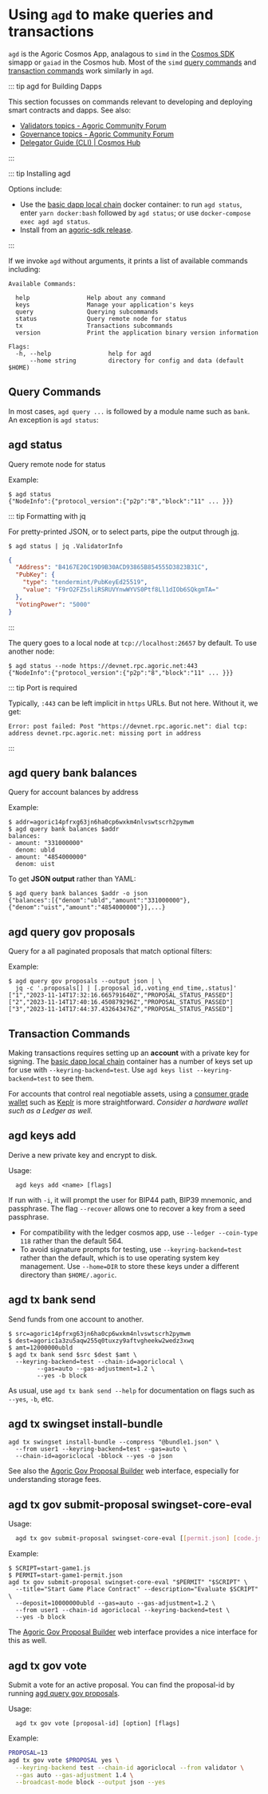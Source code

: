 # Using `agd` to make queries and transactions

`agd` is the Agoric Cosmos App, analagous to `simd` in the [Cosmos SDK](https://docs.cosmos.network/) simapp or `gaiad` in
the Cosmos hub. Most of the `simd` [query commands](https://docs.cosmos.network/v0.46/core/cli.html#query-commands) and [transaction commands](https://docs.cosmos.network/v0.46/core/cli.html#transaction-commands) work similarly in `agd`.

::: tip agd for Building Dapps

This section focusses on commands relevant to developing and deploying smart contracts and dapps. See also:

- [Validators topics \- Agoric Community Forum](https://community.agoric.com/c/validators/9)
- [Governance topics \- Agoric Community Forum](https://community.agoric.com/c/governance/6)
- [Delegator Guide \(CLI\) \| Cosmos Hub](https://hub.cosmos.network/main/delegators/delegator-guide-cli.html)

:::

::: tip Installing agd

Options include:

- Use the [basic dapp local chain](../getting-started/#starting-a-local-agoric-blockchain) docker container: to run `agd status`, enter `yarn docker:bash` followed by `agd status`; or use `docker-compose exec agd agd status`.
- Install from an [agoric-sdk release](https://github.com/Agoric/agoric-sdk/releases).

:::

If we invoke `agd` without arguments, it prints a list of available commands including:

```
Available Commands:

  help                Help about any command
  keys                Manage your application's keys
  query               Querying subcommands
  status              Query remote node for status
  tx                  Transactions subcommands
  version             Print the application binary version information

Flags:
  -h, --help                help for agd
      --home string         directory for config and data (default $HOME)
```

## Query Commands

In most cases, `agd query ...` is followed by a module name such as `bank`. An exception is `agd status`:

## agd status

Query remote node for status

Example:

```console
$ agd status
{"NodeInfo":{"protocol_version":{"p2p":"8","block":"11" ... }}}
```

::: tip Formatting with jq

For pretty-printed JSON, or to select parts, pipe the output through [jq](https://jqlang.github.io/jq/).

```console
$ agd status | jq .ValidatorInfo
```

```json
{
  "Address": "B4167E20C19D9B30ACD93865B854555D3823B31C",
  "PubKey": {
    "type": "tendermint/PubKeyEd25519",
    "value": "F9rO2FZ5sliRSRUVYnwWYVS0Ptf8Ll1dIOb6SQkgmTA="
  },
  "VotingPower": "5000"
}
```

:::

The query goes to a local node at `tcp://localhost:26657` by default. To use another node:

```console
$ agd status --node https://devnet.rpc.agoric.net:443
{"NodeInfo":{"protocol_version":{"p2p":"8","block":"11" ... }}}
```

::: tip Port is required

Typically, `:443` can be left implicit in `https` URLs.
But not here. Without it, we get:

```
Error: post failed: Post "https://devnet.rpc.agoric.net": dial tcp: address devnet.rpc.agoric.net: missing port in address
```

:::

## agd query bank balances

Query for account balances by address

Example:

```
$ addr=agoric14pfrxg63jn6ha0cp6wxkm4nlvswtscrh2pymwm
$ agd query bank balances $addr
balances:
- amount: "331000000"
  denom: ubld
- amount: "4854000000"
  denom: uist
```

To get **JSON output** rather than YAML:

```console
$ agd query bank balances $addr -o json
{"balances":[{"denom":"ubld","amount":"331000000"},{"denom":"uist","amount":"4854000000"}],...}
```

## agd query gov proposals

Query for a all paginated proposals that match optional filters:

Example:

```
$ agd query gov proposals --output json | \
  jq -c '.proposals[] | [.proposal_id,.voting_end_time,.status]'
["1","2023-11-14T17:32:16.665791640Z","PROPOSAL_STATUS_PASSED"]
["2","2023-11-14T17:40:16.450879296Z","PROPOSAL_STATUS_PASSED"]
["3","2023-11-14T17:44:37.432643476Z","PROPOSAL_STATUS_PASSED"]
```

## Transaction Commands

Making transactions requires setting up an **account** with a private key for signing. The [basic dapp local chain](../getting-started/#starting-a-local-agoric-blockchain) container has a number of keys set up for use with `--keyring-backend=test`. Use `agd keys list --keyring-backend=test` to see them.

For accounts that control real negotiable assets, using
a [consumer grade wallet](https://agoric.com/ecosystem/category/wallets) such as [Keplr](https://www.keplr.app/) is more straightforward.
_Consider a hardware wallet such as a Ledger as well._

## agd keys add

Derive a new private key and encrypt to disk.

Usage:

```
  agd keys add <name> [flags]
```

If run with `-i`, it will prompt the user for BIP44 path, BIP39 mnemonic, and passphrase.
The flag `--recover` allows one to recover a key from a seed passphrase.

- For compatibility with the ledger cosmos app, use `--ledger --coin-type 118` rather than the default 564.
- To avoid signature prompts for testing, use `--keyring-backend=test` rather than the default, which is to use operating system key management. Use `--home=DIR` to store these keys under a different directory than `$HOME/.agoric`.

## agd tx bank send

Send funds from one account to another.

```
$ src=agoric14pfrxg63jn6ha0cp6wxkm4nlvswtscrh2pymwm
$ dest=agoric1a3zu5aqw255q0tuxzy9aftvgheekw2wedz3xwq
$ amt=12000000ubld
$ agd tx bank send $src $dest $amt \
  --keyring-backend=test --chain-id=agoriclocal \
		--gas=auto --gas-adjustment=1.2 \
		--yes -b block
```

As usual, use `agd tx bank send --help` for documentation on
flags such as `--yes`, `-b`, etc.

## agd tx swingset install-bundle

```
agd tx swingset install-bundle --compress "@bundle1.json" \
  --from user1 --keyring-backend=test --gas=auto \
  --chain-id=agoriclocal -bblock --yes -o json
```

See also the [Agoric Gov Proposal Builder](https://cosgov.org/) web interface, especially for understanding storage fees.

## agd tx gov submit-proposal swingset-core-eval

Usage:

```sh
  agd tx gov submit-proposal swingset-core-eval [[permit.json] [code.js]]... [flags]
```

Example:

```
$ SCRIPT=start-game1.js
$ PERMIT=start-game1-permit.json
agd tx gov submit-proposal swingset-core-eval "$PERMIT" "$SCRIPT" \
  --title="Start Game Place Contract" --description="Evaluate $SCRIPT" \
  --deposit=10000000ubld --gas=auto --gas-adjustment=1.2 \
  --from user1 --chain-id agoriclocal --keyring-backend=test \
  --yes -b block
```

The [Agoric Gov Proposal Builder](https://cosgov.org/) web interface provides a nice interface for this as well.

## agd tx gov vote

Submit a vote for an active proposal. You can
find the proposal-id by running [agd query gov proposals](#agd-query-gov-proposals).

Usage:

```
  agd tx gov vote [proposal-id] [option] [flags]
```

Example:

```sh
PROPOSAL=13
agd tx gov vote $PROPOSAL yes \
  --keyring-backend test --chain-id agoriclocal --from validator \
  --gas auto --gas-adjustment 1.4 \
  --broadcast-mode block --output json --yes
```
